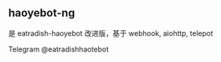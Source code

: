 ## haoyebot-ng

是 eatradish-haoyebot 改进版，基于 webhook, aiohttp, telepot

Telegram @eatradishhaotebot


